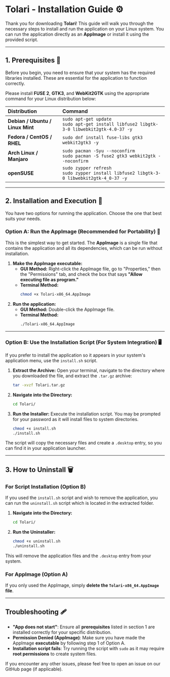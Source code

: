 # Tolari - Installation Guide ⚙️

Thank you for downloading **Tolari**! This guide will walk you through the necessary steps to install and run the application on your Linux system. You can run the application directly as an **AppImage** or install it using the provided script.

---

## 1. Prerequisites 🧱

Before you begin, you need to ensure that your system has the required libraries installed. These are essential for the application to function correctly.

Please install **FUSE 2**, **GTK3**, and **WebKit2GTK** using the appropriate command for your Linux distribution below:

| Distribution | Command |
| :--- | :--- |
| **Debian / Ubuntu / Linux Mint** | `sudo apt-get update` <br> `sudo apt-get install libfuse2 libgtk-3-0 libwebkit2gtk-4.0-37 -y` |
| **Fedora / CentOS / RHEL** | `sudo dnf install fuse-libs gtk3 webkit2gtk3 -y` |
| **Arch Linux / Manjaro** | `sudo pacman -Syu --noconfirm` <br> `sudo pacman -S fuse2 gtk3 webkit2gtk --noconfirm` |
| **openSUSE** | `sudo zypper refresh` <br> `sudo zypper install libfuse2 libgtk-3-0 libwebkit2gtk-4_0-37 -y` |

---

## 2. Installation and Execution 🚀

You have two options for running the application. Choose the one that best suits your needs.

### Option A: Run the AppImage (Recommended for Portability) 💾

This is the simplest way to get started. The **AppImage** is a single file that contains the application and all its dependencies, which can be run without installation.

1.  **Make the AppImage executable:**
    * **GUI Method:** Right-click the AppImage file, go to "Properties," then the "Permissions" tab, and check the box that says **"Allow executing file as program."**
    * **Terminal Method:**
        ```bash
        chmod +x Tolari-x86_64.AppImage
        ```
2.  **Run the application:**
    * **GUI Method:** Double-click the AppImage file.
    * **Terminal Method:**
        ```bash
        ./Tolari-x86_64.AppImage
        ```


---

### Option B: Use the Installation Script (For System Integration) 🖥️

If you prefer to install the application so it appears in your system's application menu, use the `install.sh` script.

1.  **Extract the Archive:**
    Open your terminal, navigate to the directory where you downloaded the file, and extract the `.tar.gz` archive:
    ```bash
    tar -xvzf Tolari.tar.gz
    ```
2.  **Navigate into the Directory:**
    ```bash
    cd Tolari/
    ```
3.  **Run the Installer:**
    Execute the installation script. You may be prompted for your password as it will install files to system directories.
    ```bash
    chmod +x install.sh
    ./install.sh
    ```
The script will copy the necessary files and create a `.desktop` entry, so you can find it in your application launcher.

---

## 3. How to Uninstall 🗑️

### For Script Installation (Option B)

If you used the `install.sh` script and wish to remove the application, you can run the `uninstall.sh` script which is located in the extracted folder.

1.  **Navigate into the Directory:**
    ```bash
    cd Tolari/
    ```
2.  **Run the Uninstaller:**
    ```bash
    chmod +x uninstall.sh
    ./uninstall.sh
    ```
This will remove the application files and the `.desktop` entry from your system.

### For AppImage (Option A)

If you only used the AppImage, simply **delete the `Tolari-x86_64.AppImage` file**.

---

## Troubleshooting 🩹

* **"App does not start"**: Ensure all **prerequisites** listed in section 1 are installed correctly for your specific distribution.
* **Permission Denied (AppImage)**: Make sure you have made the AppImage **executable** by following step 1 of Option A.
* **Installation script fails**: Try running the script with `sudo` as it may require **root permissions** to create system files.

If you encounter any other issues, please feel free to open an issue on our GitHub page (if applicable).
